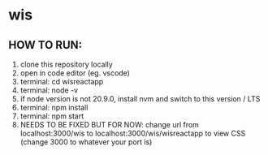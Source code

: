 # wis

## HOW TO RUN:

1. clone this repository locally
2. open in code editor (eg. vscode)
3. terminal: cd wisreactapp
4. terminal: node -v
5. if node version is not 20.9.0, install nvm and switch to this version / LTS
6. terminal: npm install
7. terminal: npm start
8. NEEDS TO BE FIXED BUT FOR NOW: change url from localhost:3000/wis to localhost:3000/wis/wisreactapp to view CSS (change 3000 to whatever your port is)